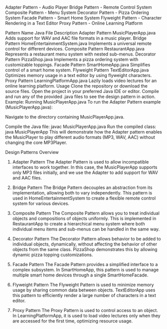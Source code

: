 
Adapter Pattern - Audio Player
Bridge Pattern - Remote Control System
Composite Pattern - Menu System
Decorator Pattern - Pizza Ordering System
Facade Pattern - Smart Home System
Flyweight Pattern - Character Rendering in a Text Editor
Proxy Pattern - Online Learning Platform

Pattern Name	Java File	Description
Adapter Pattern	MusicPlayerApp.java	Adds support for WAV and AAC file formats in a music player.
Bridge Pattern	HomeEntertainmentSystem.java	Implements a universal remote control for different devices.
Composite Pattern	RestaurantApp.java	Represents a restaurant menu system with nested sub-menus.
Decorator Pattern	PizzaShop.java	Implements a pizza ordering system with customizable toppings.
Facade Pattern	SmartHomeApp.java	Simplifies control of a smart home system.
Flyweight Pattern	TextEditorApp.java	Optimizes memory usage in a text editor by using flyweight characters.
Proxy Pattern	LearningPlatformApp.java	Lazily loads video lectures for an online learning platform.
Usage
Clone the repository or download the source files.
Open the project in your preferred Java IDE or editor.
Compile and run any of the provided .java files to see the design pattern in action.
Example: Running MusicPlayerApp.java
To run the Adapter Pattern example (MusicPlayerApp.java):

Navigate to the directory containing MusicPlayerApp.java.

Compile the Java file:
javac MusicPlayerApp.java
Run the compiled class:
java MusicPlayerApp
This will demonstrate how the Adapter pattern enables the MusicPlayer to play different audio formats (MP3, WAV, AAC) without changing the core MP3Player.

Design Patterns Overview
1. Adapter Pattern
The Adapter Pattern is used to allow incompatible interfaces to work together. In this case, the MusicPlayerApp supports only MP3 files initially, and we use the Adapter to add support for WAV and AAC files.

2. Bridge Pattern
The Bridge Pattern decouples an abstraction from its implementation, allowing both to vary independently. This pattern is used in HomeEntertainmentSystem to create a flexible remote control system for various devices.

3. Composite Pattern
The Composite Pattern allows you to treat individual objects and compositions of objects uniformly. This is implemented in RestaurantApp to create a hierarchical menu system where both individual menu items and sub-menus can be handled in the same way.

4. Decorator Pattern
The Decorator Pattern allows behavior to be added to individual objects, dynamically, without affecting the behavior of other objects from the same class. PizzaShop demonstrates this by allowing dynamic pizza topping customizations.

5. Facade Pattern
The Facade Pattern provides a simplified interface to a complex subsystem. In SmartHomeApp, this pattern is used to manage multiple smart home devices through a single SmartHomeFacade.

6. Flyweight Pattern
The Flyweight Pattern is used to minimize memory usage by sharing common data between objects. TextEditorApp uses this pattern to efficiently render a large number of characters in a text editor.

7. Proxy Pattern
The Proxy Pattern is used to control access to an object. In LearningPlatformApp, it is used to load video lectures only when they are accessed for the first time, optimizing resource usage.
